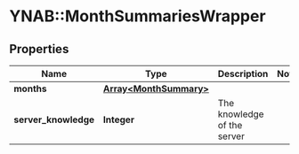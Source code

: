 # YNAB::MonthSummariesWrapper

## Properties
Name | Type | Description | Notes
------------ | ------------- | ------------- | -------------
**months** | [**Array&lt;MonthSummary&gt;**](MonthSummary.md) |  | 
**server_knowledge** | **Integer** | The knowledge of the server | 



